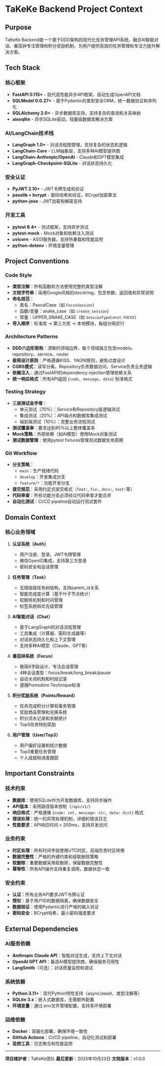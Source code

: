 # TaKeKe Backend Project Context

## Purpose
TaKeKe Backend是一个基于DDD架构的现代化任务管理API系统，融合AI智能对话、番茄钟专注管理和积分奖励机制，为用户提供高效的任务管理和专注力提升解决方案。

## Tech Stack

### 核心框架
- **FastAPI 0.115+** - 现代高性能异步API框架，自动生成OpenAPI文档
- **SQLModel 0.0.27+** - 基于Pydantic的类型安全ORM，统一数据验证和序列化
- **SQLAlchemy 2.0+** - 异步数据库支持，支持复杂的查询和关系映射
- **aiosqlite** - 异步SQLite驱动，轻量级数据库解决方案

### AI/LangChain技术栈
- **LangGraph 1.0+** - 对话流程图管理，支持复杂的状态机逻辑
- **LangChain-Core** - LLM抽象层，支持多种AI模型提供商
- **LangChain-Anthropic/OpenAI** - Claude和GPT模型集成
- **LangGraph-Checkpoint-SQLite** - 对话状态持久化

### 安全认证
- **PyJWT 2.10+** - JWT令牌生成和验证
- **passlib + bcrypt** - 密码哈希和验证，BCrypt加密算法
- **python-jose** - JWT加密和解密支持

### 开发工具
- **pytest 8.4+** - 测试框架，支持异步测试
- **pytest-mock** - Mock对象和依赖注入测试
- **uvicorn** - ASGI服务器，支持热重载和性能监控
- **python-dotenv** - 环境变量管理

## Project Conventions

### Code Style
- **类型注解**：所有函数和方法使用完整的类型注解
- **文档字符串**：采用Google风格的docstring，包含参数、返回值和异常说明
- **命名规范**：
  - 类名：PascalCase（如 `FocusSession`）
  - 函数/变量：snake_case（如 `create_session`）
  - 常量：UPPER_SNAKE_CASE（如 `SessionTypeConst.FOCUS`）
- **导入顺序**：标准库 → 第三方库 → 本地模块，每组分隔空行

### Architecture Patterns
- **DDD六边形架构**：清晰的领域边界，每个领域独立包含models、repository、service、router
- **极简设计原则**：严格遵循KISS、YAGNI原则，避免过度设计
- **CQRS模式**：读写分离，Repository负责数据访问，Service负责业务逻辑
- **依赖注入**：通过FastAPI的dependency injection管理依赖关系
- **统一响应格式**：所有API返回 `{code, message, data}` 标准格式

### Testing Strategy
- **三层测试金字塔**：
  - 单元测试（70%）：Service和Repository层逻辑测试
  - 集成测试（20%）：API端点和数据库集成测试
  - 端到端测试（10%）：完整业务流程测试
- **测试覆盖率**：要求达到85%以上整体覆盖率
- **Mock策略**：外部依赖（如AI模型）使用Mock对象测试
- **测试数据管理**：使用pytest fixtures管理测试数据生命周期

### Git Workflow
- **分支策略**：
  - `main`：生产就绪代码
  - `develop`：开发集成分支
  - `feature/*`：功能开发分支
- **提交规范**：采用约定式提交格式（`feat:`, `fix:`, `docs:`, `test:`等）
- **代码审查**：所有功能分支必须经过代码审查才能合并
- **自动化测试**：CI/CD pipeline自动运行测试套件

## Domain Context

### 核心业务领域
1. **认证系统（Auth）**
   - 用户注册、登录、JWT令牌管理
   - 微信OpenID集成，支持第三方登录
   - 密码安全和会话管理

2. **任务管理（Task）**
   - 无限层级任务树结构，支持parent_id关系
   - 智能完成度计算（基于叶子节点统计）
   - 软删除机制和时间管理
   - 标签系统和优先级管理

3. **AI智能对话（Chat）**
   - 基于LangGraph的对话流程管理
   - 工具集成（计算器、密码生成器等）
   - 对话状态持久化和上下文管理
   - 支持多种AI模型（Claude、GPT等）

4. **番茄钟系统（Focus）**
   - 极简6字段设计，专注会话管理
   - 4种会话类型：focus/break/long_break/pause
   - 自动关闭机制和时段记录
   - 遵循Pomodoro Technique标准

5. **积分奖励系统（Points/Reward）**
   - 任务完成积分计算和事务管理
   - 奖励商品管理和兑换系统
   - 积分流水记录和余额统计
   - Top3任务特别奖励

6. **用户管理（User/Top3）**
   - 用户偏好设置和统计数据
   - Top3重要任务管理
   - 个人成就和进度跟踪

## Important Constraints

### 技术约束
- **数据库**：使用SQLite作为开发数据库，支持异步操作
- **API版本**：采用路径版本控制（`/api/v1/`）
- **响应格式**：严格遵循 `{code: int, message: str, data: dict}` 格式
- **错误处理**：统一的异常处理机制，详细的错误日志
- **性能要求**：API响应时间 < 200ms，支持并发访问

### 业务约束
- **时区处理**：所有时间字段使用UTC时区，前端负责时区转换
- **数据完整性**：严格的外键约束和级联删除策略
- **软删除**：重要数据采用软删除，保留数据完整性
- **幂等性**：所有API操作支持重复调用，数据状态一致

### 安全约束
- **认证**：所有业务API要求JWT令牌认证
- **授权**：基于用户ID的数据隔离，确保数据安全
- **数据验证**：使用Pydantic进行严格的输入验证
- **密码安全**：BCrypt哈希，最小密码强度要求

## External Dependencies

### AI服务依赖
- **Anthropic Claude API**：智能对话生成，支持上下文对话
- **OpenAI GPT API**：备选AI模型提供商，确保服务可用性
- **LangSmith**（可选）：对话质量监控和调试

### 系统依赖
- **Python 3.11+**：现代Python特性支持（async/await、类型注解等）
- **SQLite 3.x**：嵌入式数据库，无需额外配置
- **环境变量**：通过.env文件管理配置，支持多环境部署

### 运维依赖
- **Docker**：容器化部署，确保环境一致性
- **GitHub Actions**：CI/CD pipeline，自动化测试和部署
- **监控工具**：日志聚合和性能监控

---

**项目维护者**：TaKeKe团队
**最后更新**：2025年10月23日
**文档版本**：v1.0.0